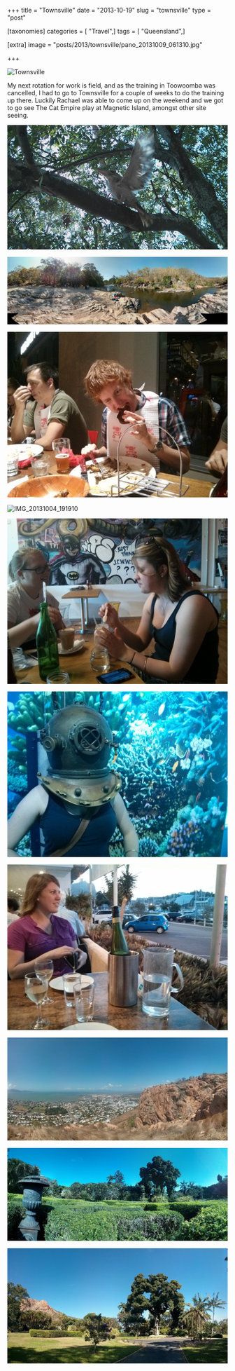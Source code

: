 +++
title = "Townsville"
date = "2013-10-19"
slug = "townsville"
type = "post"

[taxonomies]
categories = [ "Travel",]
tags = [ "Queensland",]

[extra]
image = "posts/2013/townsville/pano_20131009_061310.jpg"

+++

![Townsville](pano_20131009_061310.jpg)

My next rotation for work is field, and as the training in Toowoomba was cancelled, I had to go to Townsville for a couple of weeks to do the training up there. Luckily Rachael was able to come up on the weekend and we got to go see The Cat Empire play at Magnetic Island, amongst other site seeing.

![IMG_20130929_150511](img_20130929_150511.jpg)

![PANO_20130929_144501](pano_20130929_144501.jpg "Alligator Creek")

![IMG_20131002_193723_1](img_20131002_193723_1.jpg "Ribs and Rumps with the grads")

![IMG_20131004_191910](img_20131004_191910.jpg "Cat Empire at Magnetic Island")

![IMG_20131005_121018](img_20131005_121018.jpg "Catching up with Emily")

![IMG_20131005_150855](img_20131005_150855.jpg "Reef HQ Aquarium")

![IMG_20131005_182511](img_20131005_182511.jpg "Having Dinner")

![PANO_20131005_133049](pano_20131005_133049.jpg "Castle Hill")

![PANO_20131007_083845](pano_20131007_083845.jpg "Queens Gardens Maze")

![PANO_20131007_084537](pano_20131007_084537.jpg "Queens Gardens")